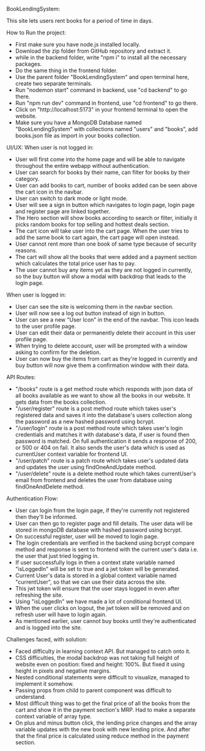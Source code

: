 BookLendingSystem:

This site lets users rent books for a period of time in days.

How to Run the project:

- First make sure you have node.js installed locally.
- Download the zip folder from GitHub repository and extract it.
- while in the backend folder, write "npm i" to install all the necessary packages.
- Do the same thing in the frontend folder.
- Use the parent folder "BookLendingSystem" and open terminal here, create two separate terminals.
- Run "nodemon start" command in backend, use "cd backend" to go there.
- Run "npm run dev" command in frontend, use "cd frontend" to go there.
- Click on "http://localhost:5173" in your frontend terminal to open the website.
- Make sure you have a MongoDB Database named "BookLendingSystem" with collections named "users" and "books", add books.json file as import in your books collection.

UI/UX:
When user is not logged in:

- User will first come into the home page and will be able to navigate throughout the entire webapp without authentication.
- User can search for books by their name, can filter for books by their category.
- User can add books to cart, number of books added can be seen above the cart icon in the navbar.
- User can switch to dark mode or light mode.
- User will see a sign in button which navigates to login page, login page and register page are linked together.
- The Hero section will show books according to search or filter, initially it picks random books for top selling and hottest deals section.
- The cart icon will take user into the cart page. When the user tries to add the same book to cart again, the cart page will open instead.
- User cannot rent more than one book of same type because of security reasons.
- The cart will show all the books that were added and a payment section which calculates the total price user has to pay.
- The user cannot buy any items yet as they are not logged in currently, so the buy button will show a modal with backdrop that leads to the login page.

When user is logged in:

- User can see the site is welcoming them in the navbar section.
- User will now see a log out button instead of sign in button.
- User can see a new "User Icon" in the end of the navbar. This icon leads to the user profile page.
- User can edit their data or permanently delete their account in this user profile page.
- When trying to delete account, user will be prompted with a window asking to confirm for the deletion.
- User can now buy the items from cart as they're logged in currently and buy button will now give them a confirmation window with their data.

API Routes:

- "/books" route is a get method route which responds with json data of all books available as we want to show all the books in our website. It gets data from the books collection.
- "/user/register" route is a post method route which takes user's registered data and saves it into the database's users collection along the password as a new hashed password using bcrypt.
- "/user/login" route is a post method route which takes user's login credentials and matches it with database's data, if user is found then password is matched. On full authentication it sends a response of 200, or 500 or 404 on fail. It also sends the user's data which is used as currentUser context variable for frontend UI.
- "/user/patch" route is a patch route which takes user's updated data and updates the user using findOneAndUpdate method.
- "/user/delete" route is a delete method route which takes currentUser's email from frontend and deletes the user from database using findOneAndDelete method.

Authentication Flow:

- User can login from the login page, if they're currently not registered then they'll be informed.
- User can then go to register page and fill details. The user data will be stored in mongoDB database with hashed password using bcrypt.
- On successful register, user will be moved to login page.
- The login credentials are verified in the backend using bcrypt compare method and response is sent to frontend with the current user's data i.e. the user that just tried logging in.
- If user successfully logs in then a context state variable named "isLoggedIn" will be set to true and a jwt token will be generated.
- Current User's data is stored in a global context variable named "currentUser", so that we can use their data across the site.
- This jwt token will ensure that the user stays logged in even after refreshing the site.
- Using "isLoggedIn" we have made a lot of conditional frontend UI.
- When the user clicks on logout, the jwt token will be removed and on refresh user will have to login again.
- As mentioned earlier, user cannot buy books until they're authenticated and is logged into the site.

Challenges faced, with solution:

- Faced difficulty in learning context API. But managed to catch onto it.
- CSS difficulties, the modal backdrop was not taking full height of website even on position: fixed and height: 100%. But fixed it using height in pixels and negative margins.
- Nested conditional statements were difficult to visualize, managed to implement it somehow.
- Passing props from child to parent component was difficult to understand.
- Most difficult thing was to get the final price of all the books from the cart and show it in the payment section's MRP. Had to make a separate context variable of array type.
- On plus and minus button click, the lending price changes and the array variable updates with the new book with new lending price. And after that the final price is calculated using reduce method in the payment section.
